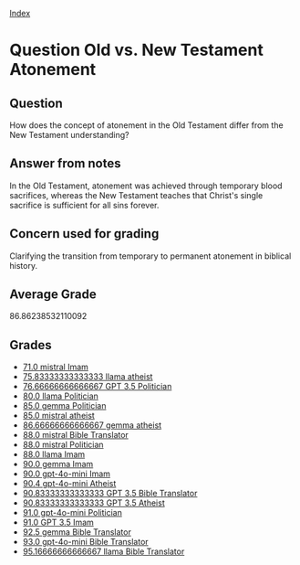 
[Index](../../index.md)
# Question Old vs. New Testament Atonement
## Question
How does the concept of atonement in the Old Testament differ from the New Testament understanding?

## Answer from notes
In the Old Testament, atonement was achieved through temporary blood sacrifices, whereas the New Testament teaches that Christ's single sacrifice is sufficient for all sins forever.

## Concern used for grading
Clarifying the transition from temporary to permanent atonement in biblical history.

## Average Grade
86.86238532110092

## Grades
 * [71.0 mistral Imam](../answers/mistral_Imam/Old_vs._New_Testament_Atonement.md)
 * [75.83333333333333 llama atheist](../answers/llama_atheist/Old_vs._New_Testament_Atonement.md)
 * [76.66666666666667 GPT 3.5 Politician](../answers/GPT_3.5_Politician/Old_vs._New_Testament_Atonement.md)
 * [80.0 llama Politician](../answers/llama_Politician/Old_vs._New_Testament_Atonement.md)
 * [85.0 gemma Politician](../answers/gemma_Politician/Old_vs._New_Testament_Atonement.md)
 * [85.0 mistral atheist](../answers/mistral_atheist/Old_vs._New_Testament_Atonement.md)
 * [86.66666666666667 gemma atheist](../answers/gemma_atheist/Old_vs._New_Testament_Atonement.md)
 * [88.0 mistral Bible Translator](../answers/mistral_Bible_Translator/Old_vs._New_Testament_Atonement.md)
 * [88.0 mistral Politician](../answers/mistral_Politician/Old_vs._New_Testament_Atonement.md)
 * [88.0 llama Imam](../answers/llama_Imam/Old_vs._New_Testament_Atonement.md)
 * [90.0 gemma Imam](../answers/gemma_Imam/Old_vs._New_Testament_Atonement.md)
 * [90.0 gpt-4o-mini Imam](../answers/gpt-4o-mini_Imam/Old_vs._New_Testament_Atonement.md)
 * [90.4 gpt-4o-mini Atheist](../answers/gpt-4o-mini_Atheist/Old_vs._New_Testament_Atonement.md)
 * [90.83333333333333 GPT 3.5 Bible Translator](../answers/GPT_3.5_Bible_Translator/Old_vs._New_Testament_Atonement.md)
 * [90.83333333333333 GPT 3.5 Atheist](../answers/GPT_3.5_Atheist/Old_vs._New_Testament_Atonement.md)
 * [91.0 gpt-4o-mini Politician](../answers/gpt-4o-mini_Politician/Old_vs._New_Testament_Atonement.md)
 * [91.0 GPT 3.5 Imam](../answers/GPT_3.5_Imam/Old_vs._New_Testament_Atonement.md)
 * [92.5 gemma Bible Translator](../answers/gemma_Bible_Translator/Old_vs._New_Testament_Atonement.md)
 * [93.0 gpt-4o-mini Bible Translator](../answers/gpt-4o-mini_Bible_Translator/Old_vs._New_Testament_Atonement.md)
 * [95.16666666666667 llama Bible Translator](../answers/llama_Bible_Translator/Old_vs._New_Testament_Atonement.md)
